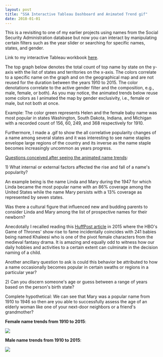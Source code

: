 ```yaml
---
layout: post
title: "SSA Interactive Tableau Dashboard and Animated Trend gif"
date: 2018-01-01
---
```

<p>This is a revisiting to one of my earlier projects using names from the Social Security Administration database but now you can interact by manipulating certain filters such as the year slider or searching for specific names, states, and gender.</p>
<p>Link to my interactive Tableau workbook <a href="https://public.tableau.com/views/Book2_19285/Dashboard?:embed=y&amp;:display_count=yes&amp;publish=yes&amp;:toolbar=no">here</a>.</p>
<p>The top graph below denotes the total count of top name by state on the y-axis with the list of states and territories on the x-axis. The colors correlate to a specific name on the graph and on the geographical map and are not reused for the duration between the years 1910 to 2015. The color denotations correlate to the active gender filter and the composition, e.g., male, female, or both). As you may notice, the animated trends below reuse some colors as I animated the map by gender exclusivity, i.e., female or male, but not both at once.</p>
<p>Example: The color green represents Helen and the female baby name was most popular in states Washington, South Dakota, Indiana, and Michigan with a recorded count of 156, 60, 249, and 368 respectively for 1910.</p>
<p>Furthermore, I made a .gif to show the all correlative popularity changes of a name among several states and it was interesting to see name staples envelope large regions of the country and its inverse as the name staple becomes increasingly uncommon as years progress.</p>
<p><u>Questions conceived after seeing the animated name trends</u>:</p>
<p>1) What internal or external factors affected the rise and fall of a name's popularity?</p>
<p>An example being is the name Linda and Mary during the 1947 for which Linda became the most popular name with an 86% coverage among the United States while the name Mary persists with a 13% coverage as represented by seven states.</p>
<p>Was there a cultural figure that influenced new and budding parents to consider Linda and Mary among the list of prospective names for their newborn?</p>
<p>Anecdotally I recalled reading this <a href="https://www.huffingtonpost.com/2015/04/08/game-of-thrones-baby-names_n_7018504.html">HuffPost article</a> in 2015 where the HBO's Game of Thrones' show rise to fame incidentally coincides with 241 babies being named Khaleesi who is one of the pivot female characters from the medieval fantasy drama. It is amazing and equally odd to witness how our daily hobbies and activities to a certain extent can culminate in the decision naming of a child.</p>
<p>Another ancillary question to ask is could this behavior be attributed to how a name occasionally becomes popular in certain swaths or regions in a particular year?</p>
<p>2) Can you discern someone's age or guess between a range of years based on the person's birth state?</p>
<p>Complete hypothetical: We can see that Mary was a popular name from 1910 to 1946 so then are you able to successfully assess the age of an elderly woman like one of your next-door neighbors or a friend's grandmother?</p>
<p><strong>Female name trends from 1910 to 2015</strong>:</p>
<p><img src="https://raw.githubusercontent.com/michaelip2/michaelip2.github.io/master/images/1910%20-%202015%20female%20Name.gif" /></p>
<p><strong>Male name trends from 1910 to 2015</strong>:</p>
<p><img src="https://raw.githubusercontent.com/michaelip2/michaelip2.github.io/master/images/1910%20-%202015%20male%20Name.gif" /></p>
